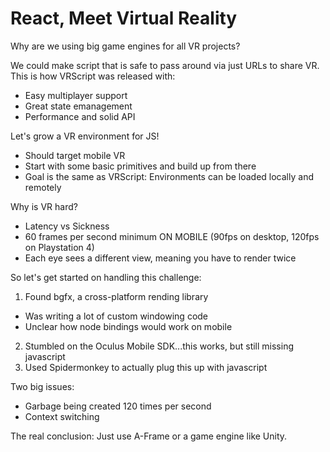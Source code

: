 # React, Meet Virtual Reality

Why are we using big game engines for all VR projects?

We could make script that is safe to pass around via just URLs to share VR.
This is how VRScript was released with:
- Easy multiplayer support
- Great state emanagement
- Performance and solid API

Let's grow a VR environment for JS!
- Should target mobile VR
- Start with some basic primitives and build up from there
- Goal is the same as VRScript: Environments can be loaded locally and remotely

Why is VR hard?
- Latency vs Sickness
- 60 frames per second minimum ON MOBILE (90fps on desktop, 120fps on Playstation 4)
- Each eye sees a different view, meaning you have to render twice

So let's get started on handling this challenge:
1. Found bgfx, a cross-platform rending library
  - Was writing a lot of custom windowing code
  - Unclear how node bindings would work on mobile
2. Stumbled on the Oculus Mobile SDK...this works, but still missing javascript
3. Used Spidermonkey to actually plug this up with javascript

Two big issues:
- Garbage being created 120 times per second
- Context switching

The real conclusion:
Just use A-Frame or a game engine like Unity.